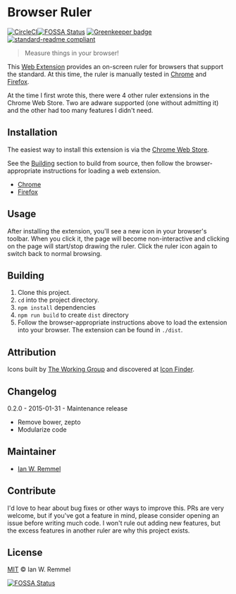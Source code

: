 # Browser Ruler

[![CircleCI](https://circleci.com/gh/ianwremmel/browser-ruler.svg?style=svg)](https://circleci.com/gh/ianwremmel/browser-ruler)[![FOSSA Status](https://app.fossa.io/api/projects/git%2Bhttps%3A%2F%2Fgithub.com%2Fianwremmel%2Fbrowser-ruler.svg?type=shield)](https://app.fossa.io/projects/git%2Bhttps%3A%2F%2Fgithub.com%2Fianwremmel%2Fbrowser-ruler?ref=badge_shield)
[![Greenkeeper badge](https://badges.greenkeeper.io/ianwremmel/browser-ruler.svg)](https://greenkeeper.io/)
[![standard-readme compliant](https://img.shields.io/badge/readme%20style-standard-brightgreen.svg?style=flat-square)](https://github.com/RichardLitt/standard-readme)

> Measure things in your browser!

This [Web Extension](https://developer.mozilla.org/en-US/Add-ons/WebExtensions) provides an on-screen ruler for browsers that support the standard. At this time, the ruler is manually tested in [Chrome]() and [Firefox]().

At the time I first wrote this, there were 4 other ruler extensions in the Chrome Web Store. Two are adware supported (one without admitting it) and the other had too many features I didn't need.

## Installation

The easiest way to install this extension is via the [Chrome Web Store](https://chrome.google.com/webstore/category/extensions?hl=en-US).

See the [Building](#building) section to build from source, then follow the browser-appropriate instructions for loading a web extension.

- [Chrome](https://developer.chrome.com/extensions/getstarted#unpacked)
- [Firefox](https://developer.mozilla.org/en-US/Add-ons/WebExtensions/Your_first_WebExtension#Installing)

## Usage

After installing the extension, you'll see a new icon in your browser's toolbar. When you click it, the page will become non-interactive and clicking on the page will start/stop drawing the ruler. Click the ruler icon again to switch back to normal browsing.

## Building

1. Clone this project.
1. `cd` into the project directory. 
1. `npm install` dependencies
1. `npm run build` to create `dist` directory
1. Follow the browser-appropriate instructions above to load the extension into your browser. The extension can be found in `./dist`.

## Attribution

Icons built by [The Working Group](http://blog.twg.ca) and discovered at [Icon Finder](https://www.iconfinder.com/icons/62246/ruler_icon).

## Changelog

0.2.0 - 2015-01-31 - Maintenance release

  - Remove bower, zepto
  - Modularize code

## Maintainer

- [Ian W. Remmel](https://github.com/ianwremmel)

## Contribute

I'd love to hear about bug fixes or other ways to improve this. PRs are very welcome, but if you've got a feature in mind, please consider opening an issue before writing much code. I won't rule out adding new features, but the excess features in another ruler are why this project exists. 

## License

[MIT](LICENSE) &copy; Ian W. Remmel

[![FOSSA Status](https://app.fossa.io/api/projects/git%2Bhttps%3A%2F%2Fgithub.com%2Fianwremmel%2Fbrowser-ruler.svg?type=large)](https://app.fossa.io/projects/git%2Bhttps%3A%2F%2Fgithub.com%2Fianwremmel%2Fbrowser-ruler?ref=badge_large)
